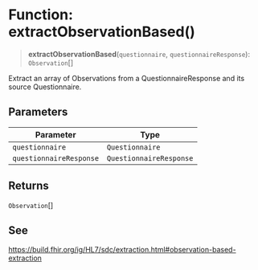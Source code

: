 # Function: extractObservationBased()

> **extractObservationBased**(`questionnaire`, `questionnaireResponse`): `Observation`[]

Extract an array of Observations from a QuestionnaireResponse and its source Questionnaire.

## Parameters

| Parameter | Type |
| ------ | ------ |
| `questionnaire` | `Questionnaire` |
| `questionnaireResponse` | `QuestionnaireResponse` |

## Returns

`Observation`[]

## See

https://build.fhir.org/ig/HL7/sdc/extraction.html#observation-based-extraction
